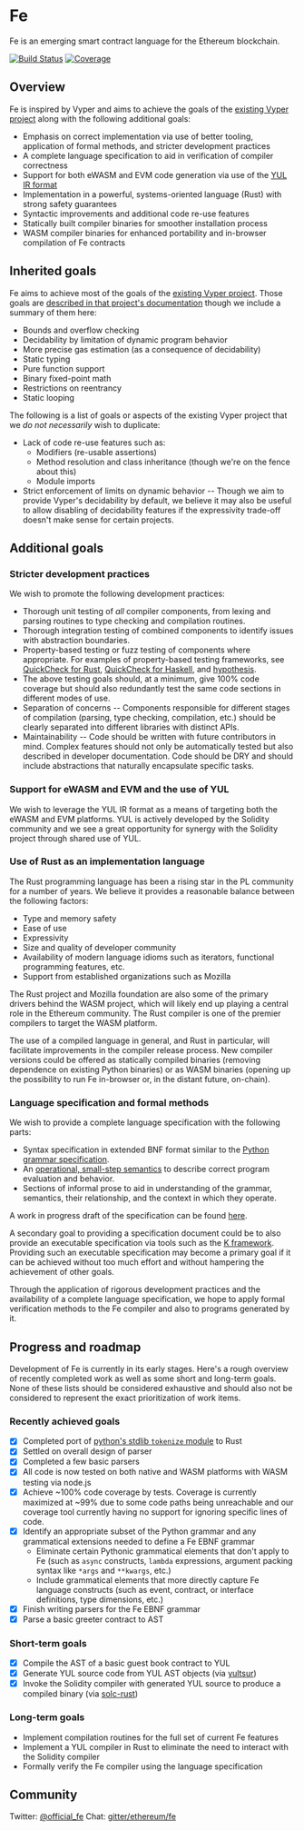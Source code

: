 # Fe

Fe is an emerging smart contract language for the Ethereum blockchain.

[![Build Status](https://github.com/ethereum/fe/workflows/CI/badge.svg)](https://github.com/ethereum/fe/actions)
[![Coverage](https://codecov.io/gh/ethereum/fe/branch/master/graph/badge.svg)](https://codecov.io/gh/ethereum/fe)

## Overview

Fe is inspired by Vyper and aims to achieve the goals of the [existing Vyper
project](https://github.com/vyperlang/vyper) along with the following
additional goals:

* Emphasis on correct implementation via use of better tooling, application of
  formal methods, and stricter development practices
* A complete language specification to aid in verification of compiler
  correctness
* Support for both eWASM and EVM code generation via use of the [YUL IR
  format](https://solidity.readthedocs.io/en/v0.5.13/yul.html)
* Implementation in a powerful, systems-oriented language (Rust) with strong
  safety guarantees
* Syntactic improvements and additional code re-use features
* Statically built compiler binaries for smoother installation process
* WASM compiler binaries for enhanced portability and in-browser compilation of
  Fe contracts

## Inherited goals

Fe aims to achieve most of the goals of the [existing Vyper
project](https://github.com/vyperlang/vyper).  Those goals are [described in
that project's
documentation](https://vyper.readthedocs.io/en/latest/index.html#principles-and-goals)
though we include a summary of them here:

* Bounds and overflow checking
* Decidability by limitation of dynamic program behavior
* More precise gas estimation (as a consequence of decidability)
* Static typing
* Pure function support
* Binary fixed-point math
* Restrictions on reentrancy
* Static looping

The following is a list of goals or aspects of the existing Vyper project that
we *do not necessarily* wish to duplicate:

* Lack of code re-use features such as:
  - Modifiers (re-usable assertions)
  - Method resolution and class inheritance (though we're on the fence about
    this)
  - Module imports
* Strict enforcement of limits on dynamic behavior -- Though we aim to provide
  Vyper's decidability by default, we believe it may also be useful to allow
  disabling of decidability features if the expressivity trade-off doesn't make
  sense for certain projects.

## Additional goals

### Stricter development practices

We wish to promote the following development practices:

* Thorough unit testing of *all* compiler components, from lexing and parsing
  routines to type checking and compilation routines.
* Thorough integration testing of combined components to identify issues with
  abstraction boundaries.
* Property-based testing or fuzz testing of components where appropriate.  For
  examples of property-based testing frameworks, see [QuickCheck for
  Rust](https://github.com/BurntSushi/quickcheck), [QuickCheck for
  Haskell](https://github.com/nick8325/quickcheck), and
  [hypothesis](https://hypothesis.works/).
* The above testing goals should, at a minimum, give 100% code coverage but
  should also redundantly test the same code sections in different modes of
  use.
* Separation of concerns -- Components responsible for different stages of
  compilation (parsing, type checking, compilation, etc.) should be clearly
  separated into different libraries with distinct APIs.
* Maintainability -- Code should be written with future contributors in mind.
  Complex features should not only be automatically tested but also described
  in developer documentation.  Code should be DRY and should include
  abstractions that naturally encapsulate specific tasks.

### Support for eWASM and EVM and the use of YUL

We wish to leverage the YUL IR format as a means of targeting both the eWASM
and EVM platforms.  YUL is actively developed by the Solidity community and we
see a great opportunity for synergy with the Solidity project through shared
use of YUL.

### Use of Rust as an implementation language

The Rust programming language has been a rising star in the PL community for a
number of years.  We believe it provides a reasonable balance between the
following factors:

* Type and memory safety
* Ease of use
* Expressivity
* Size and quality of developer community
* Availability of modern language idioms such as iterators, functional
  programming features, etc.
* Support from established organizations such as Mozilla

The Rust project and Mozilla foundation are also some of the primary drivers
behind the WASM project, which will likely end up playing a central role in the
Ethereum community.  The Rust compiler is one of the premier compilers to
target the WASM platform.

The use of a compiled language in general, and Rust in particular, will
facilitate improvements in the compiler release process.  New compiler versions
could be offered as statically compiled binaries (removing dependence on
existing Python binaries) or as WASM binaries (opening up the possibility to
run Fe in-browser or, in the distant future, on-chain).

### Language specification and formal methods

We wish to provide a complete language specification with the following parts:

* Syntax specification in extended BNF format similar to the [Python grammar
  specification](https://docs.python.org/3/reference/grammar.html).
* An [operational, small-step
  semantics](https://en.wikipedia.org/wiki/Operational_semantics#Small-step_semantics)
  to describe correct program evaluation and behavior.
* Sections of informal prose to aid in understanding of the grammar, semantics,
  their relationship, and the context in which they operate.

A work in progress draft of the specification can be found [here](https://github.com/ethereum/fe/blob/master/spec/index.md).

A secondary goal to providing a specification document could be to also provide
an executable specification via tools such as the [K
framework](http://www.kframework.org/index.php/Main_Page).  Providing such an
executable specification may become a primary goal if it can be achieved
without too much effort and without hampering the achievement of other goals.

Through the application of rigorous development practices and the availability
of a complete language specification, we hope to apply formal verification
methods to the Fe compiler and also to programs generated by it.

## Progress and roadmap

Development of Fe is currently in its early stages.  Here's a rough
overview of recently completed work as well as some short and long-term goals.
None of these lists should be considered exhaustive and should also not be
considered to represent the exact prioritization of work items.

### Recently achieved goals

* [x] Completed port of [python's stdlib `tokenize`
  module](https://github.com/python/cpython/blob/2a58b0636d1f620f8a85a2e4c030cc10551936a5/Lib/tokenize.py)
  to Rust
* [x] Settled on overall design of parser
* [x] Completed a few basic parsers
* [x] All code is now tested on both native and WASM platforms with WASM
  testing via node.js
* [x] Achieve ~100% code coverage by tests.  Coverage is currently maximized at
  ~99% due to some code paths being unreachable and our coverage tool currently
  having no support for ignoring specific lines of code.
* [x] Identify an appropriate subset of the Python grammar and any grammatical
  extensions needed to define a Fe EBNF grammar
  - Eliminate certain Pythonic grammatical elements that don't apply to Fe
    (such as `async` constructs, `lambda` expressions, argument packing syntax
    like `*args` and `**kwargs`, etc.)
  - Include grammatical elements that more directly capture Fe language
    constructs (such as event, contract, or interface definitions, type
    dimensions, etc.)
* [x] Finish writing parsers for the Fe EBNF grammar
* [x] Parse a basic greeter contract to AST

### Short-term goals

* [x] Compile the AST of a basic guest book contract to YUL
* [x] Generate YUL source code from YUL AST objects (via [yultsur](https://github.com/axic/yultsur/))
* [x] Invoke the Solidity compiler with generated YUL source to produce a
  compiled binary (via [solc-rust](https://github.com/axic/solc-rust))

### Long-term goals

* Implement compilation routines for the full set of current Fe features
* Implement a YUL compiler in Rust to eliminate the need to interact with the
  Solidity compiler
* Formally verify the Fe compiler using the language specification

## Community

Twitter: [@official_fe](https://twitter.com/official_fe)
Chat: [gitter/ethereum/fe](http://gitter.im/ethereum/fe)

